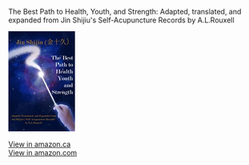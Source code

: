 The Best Path to Health, Youth, and Strength: Adapted, translated, and expanded from Jin Shijiu's Self-Acupuncture Records by A.L.Rouxell

<a href="https://www.amazon.ca/dp/B0F5X48R3S">
  <img src="/images/The Best Path-small.jpg" alt="The Best Path image" style="height: 200px; "/>
</a>
 
[View in amazon.ca](https://www.amazon.ca/dp/B0F5X48R3S)    
[View in amazon.com](https://www.amazon.com/dp/B0F5X48R3S)
